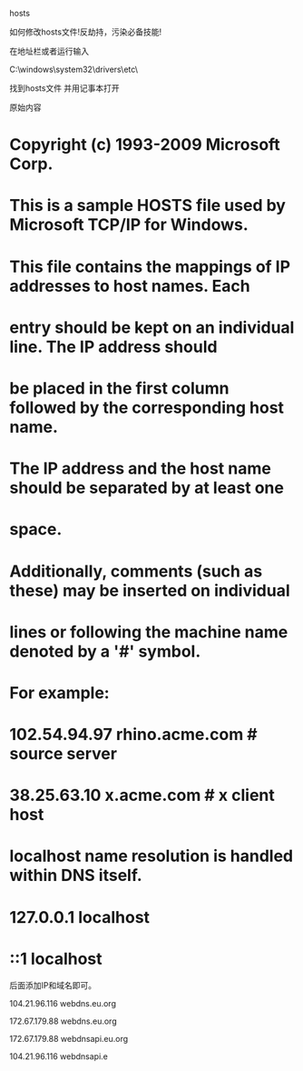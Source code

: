 hosts

如何修改hosts文件!反劫持，污染必备技能!

在地址栏或者运行输入 

C:\windows\system32\drivers\etc\

找到hosts文件 并用记事本打开

原始内容

# Copyright (c) 1993-2009 Microsoft Corp.

#

# This is a sample HOSTS file used by Microsoft TCP/IP for Windows.

#

# This file contains the mappings of IP addresses to host names. Each

# entry should be kept on an individual line. The IP address should

# be placed in the first column followed by the corresponding host name.

# The IP address and the host name should be separated by at least one

# space.

#

# Additionally, comments (such as these) may be inserted on individual

# lines or following the machine name denoted by a '#' symbol.

#

# For example:

#

# 102.54.94.97 rhino.acme.com # source server

# 38.25.63.10 x.acme.com # x client host

# localhost name resolution is handled within DNS itself.

# 127.0.0.1 localhost

# ::1 localhost

后面添加IP和域名即可。

104.21.96.116  webdns.eu.org

172.67.179.88 webdns.eu.org

172.67.179.88 webdnsapi.eu.org

104.21.96.116  webdnsapi.e
